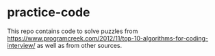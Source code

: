 # practice-code

This repo contains code to solve puzzles from  https://www.programcreek.com/2012/11/top-10-algorithms-for-coding-interview/ as well as from other sources.
